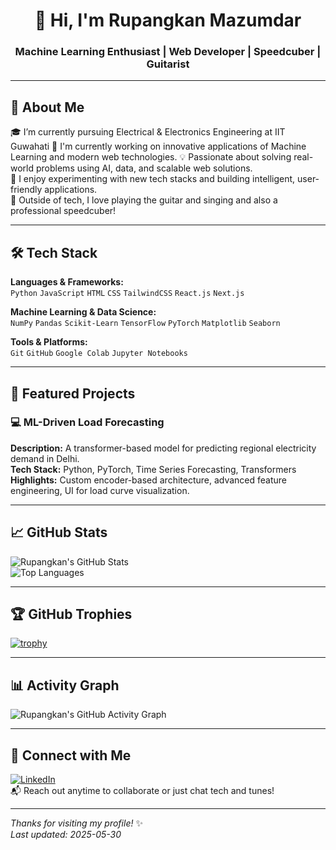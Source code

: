 <p align="center">
  <h1 align="center">👋 Hi, I'm Rupangkan Mazumdar</h1>
  <h3 align="center"><strong>Machine Learning Enthusiast | Web Developer | Speedcuber | Guitarist</strong></h3>
</p>


---

## 🚀 About Me

🎓 I’m currently pursuing Electrical & Electronics Engineering at IIT Guwahati 
🔭 I'm currently working on innovative applications of Machine Learning and modern web technologies.
💡 Passionate about solving real-world problems using AI, data, and scalable web solutions.  
🎯 I enjoy experimenting with new tech stacks and building intelligent, user-friendly applications.  
🎸 Outside of tech, I love playing the guitar and singing and also a professional speedcuber!

---

## 🛠️ Tech Stack

**Languages & Frameworks:**  
`Python` `JavaScript` `HTML` `CSS` `TailwindCSS` `React.js` `Next.js` 

**Machine Learning & Data Science:**  
`NumPy` `Pandas` `Scikit-Learn` `TensorFlow` `PyTorch` `Matplotlib` `Seaborn`

**Tools & Platforms:**  
`Git` `GitHub` `Google Colab` `Jupyter Notebooks`

---

## 🌟 Featured Projects

### 💻 ML-Driven Load Forecasting
**Description:** A transformer-based model for predicting regional electricity demand in Delhi.  
**Tech Stack:** Python, PyTorch, Time Series Forecasting, Transformers  
**Highlights:** Custom encoder-based architecture, advanced feature engineering, UI for load curve visualization.

---

## 📈 GitHub Stats

![Rupangkan's GitHub Stats](https://github-readme-stats.vercel.app/api?username=rupangkan25&show_icons=true&theme=radical)  
![Top Languages](https://github-readme-stats.vercel.app/api/top-langs/?username=rupangkan25&layout=compact&theme=radical)

---

## 🏆 GitHub Trophies

[![trophy](https://github-profile-trophy.vercel.app/?username=rupangkan25&theme=radical)](https://github.com/ryo-ma/github-profile-trophy)

---

## 📊 Activity Graph

![Rupangkan's GitHub Activity Graph](https://github-readme-activity-graph.cyclic.app/graph?username=rupangkan25&theme=radical)

---

## 🤝 Connect with Me

[![LinkedIn](https://img.shields.io/badge/LinkedIn-blue?logo=linkedin&style=flat-square)](https://www.linkedin.com/in/rupangkan-mazumdar)  
📬 Reach out anytime to collaborate or just chat tech and tunes!

---

_Thanks for visiting my profile!_ ✨  
_Last updated: 2025-05-30_
